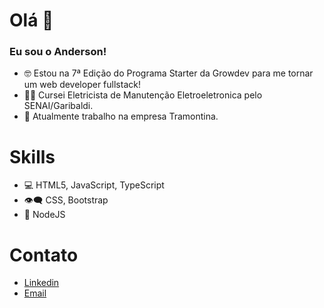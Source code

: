 <h1>Olá 👋</h1>
  
  <h3>Eu sou o Anderson!</h3>
  
- 🤓 Estou na 7ª Edição do Programa Starter da Growdev para me tornar um web developer fullstack!
- 👨‍🎓 Cursei Eletricista de Manutenção Eletroeletronica pelo SENAI/Garibaldi.
- 👷 Atualmente trabalho na empresa Tramontina.

<h1>Skills</h1>

- 💻 HTML5, JavaScript, TypeScript
- 👁️‍🗨️ CSS, Bootstrap
- 🧩 NodeJS

<h1>Contato</h1>

- <a href="www.linkedin.com/in/anderson-wilmsen-675a48218/">Linkedin</a>
- <a href="ander.wilmsen98@gmail.com">Email</a>
